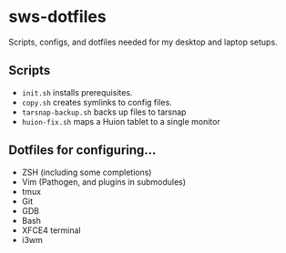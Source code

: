 # sws-dotfiles
Scripts, configs, and dotfiles needed for my desktop and laptop setups.

## Scripts

* `init.sh` installs prerequisites. 
* `copy.sh` creates symlinks to config files. 
* `tarsnap-backup.sh` backs up files to tarsnap
* `huion-fix.sh` maps a Huion tablet to a single monitor

## Dotfiles for configuring...

* ZSH (including some completions)
* Vim (Pathogen, and plugins in submodules)
* tmux
* Git  
* GDB
* Bash
* XFCE4 terminal
* i3wm

